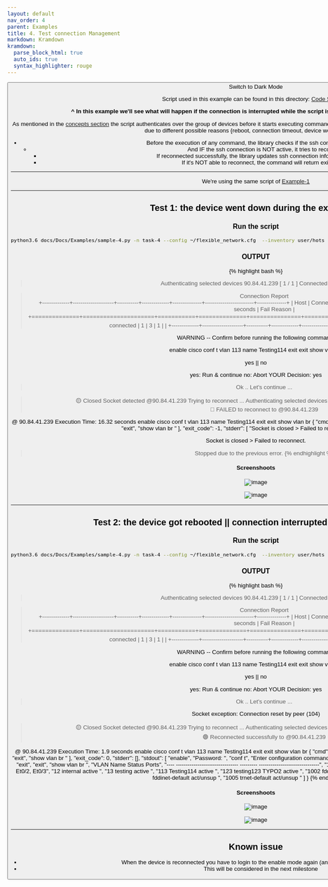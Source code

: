 ```yaml
---
layout: default
nav_order: 4
parent: Examples
title: 4. Test connection Management
markdown: Kramdown
kramdown:
  parse_block_html: true
  auto_ids: true
  syntax_highlighter: rouge
---
```


<button class="btn js-toggle-dark-mode">Switch to Dark Mode

<script>
const toggleDarkMode = document.querySelector('.js-toggle-dark-mode');

jtd.addEvent(toggleDarkMode, 'click', function(){
  if (jtd.getTheme() === 'dark') {
    jtd.setTheme('light');
    toggleDarkMode.textContent = 'Switch to Dark Mode';
  } else {
    jtd.setTheme('dark');
    toggleDarkMode.textContent = 'Switch to Light Mode';
  }
});
</script>


Script used in this example can be found in this directory: [Code Samples](https://github.com/eslam-gomaa/Flexible-Network/tree/develop/docs/code_samples)


**^ In this example we'll see what will happen if the connection is interrupted while the script is executing commands over the devices:**

As mentioned in the [concepts section](https://eslam-gomaa.github.io/Flexible-Network/concepts/#1-connection-management) the script authenticates over the group of devices before it starts executing commands, so there is a possibility that a device's connection is interrupted due to different possible reasons {reboot, connection timeout, device went down, etc..}
* Before the execution of any command, the library checks if the ssh connection still active
    * And IF the ssh connection is NOT active, it tries to reconnect
        * If reconnected successfully, the library updates ssh connection information of the device. 
        * If it's NOT able to reconnect, the command will return exit_code of `-1` 


---

We're using the same script of [Example-1](https://eslam-gomaa.github.io/Flexible-Network/Docs/Examples/example-1)


<link rel="stylesheet" href="{{ site.baseurl }}/css/custom.css">

<script src="https://gist.github.com/eslam-gomaa/583b16cbf468ec90087aa9bb9441b839.js"></script>

---

## Test 1: the device went down during the execution.

### Run the script

```bash
python3.6 docs/Docs/Examples/sample-4.py -n task-4 --config ~/flexible_network.cfg  --inventory user/hots  --authenticate-group works --user orange --password cisco
```

### OUTPUT


{% highlight bash %}
> Authenticating selected devices
   90.84.41.239  [ 1 / 1 ]          Connected [ 1 ]     Failed [ 0 ]    

> Connection Report   
+--------------+---------------------+-----------+--------------+---------------+-------------------------+---------------+
| Host         | Connection Status   | Comment   |   N of tries |   Max Retries |   Time tring in seconds | Fail Reason   |
+==============+=====================+===========+==============+===============+=========================+===============+
| 90.84.41.239 | 🟢                  | connected |            1 |             3 |                       1 |               |
+--------------+---------------------+-----------+--------------+---------------+-------------------------+---------------+


WARNING -- Confirm before running the following command: 


enable
cisco
conf t
vlan 113
name Testing114
exit
exit
show vlan br 


yes || no 

yes: Run & continue
no:  Abort
YOUR Decision: yes
> Ok .. Let's continue ...


> 🟡 Closed Socket detected @90.84.41.239
> Trying to reconnect ...
> Authenticating selected devices
   90.84.41.239  [ 1 / 1 ]          Connected [ 0 ]     Failed [ 1 ]    
> 🔴 FAILED to reconnect to @90.84.41.239

@ 90.84.41.239
Execution Time: 16.32 seconds
enable
cisco
conf t
vlan 113
name Testing114
exit
exit
show vlan br 
{
    "cmd": [
        "enable",
        "cisco",
        "conf t",
        "vlan 113",
        "name Testing114",
        "exit",
        "exit",
        "show vlan br "
    ],
    "exit_code": -1,
    "stderr": [
        "Socket is closed > Failed to reconnect."
    ],
    "stdout": []
}


Socket is closed > Failed to reconnect.

> Stopped due to the previous error.
{% endhighlight %}


#### Screenshoots

![image](https://user-images.githubusercontent.com/33789516/163831159-85b89250-4600-458c-8680-cfbda91f50ed.png)

![image](https://user-images.githubusercontent.com/33789516/163831231-91d38a62-5560-4c2f-95ef-433a72bdd82d.png)


---

## Test 2: the device got rebooted || connection interrupted during the execution.


### Run the script

```bash
python3.6 docs/Docs/Examples/sample-4.py -n task-4 --config ~/flexible_network.cfg  --inventory user/hots  --authenticate-group works --user orange --password cisco
```

### OUTPUT


{% highlight bash %}
> Authenticating selected devices
   90.84.41.239  [ 1 / 1 ]          Connected [ 1 ]     Failed [ 0 ]    

> Connection Report   
+--------------+---------------------+-----------+--------------+---------------+-------------------------+---------------+
| Host         | Connection Status   | Comment   |   N of tries |   Max Retries |   Time tring in seconds | Fail Reason   |
+==============+=====================+===========+==============+===============+=========================+===============+
| 90.84.41.239 | 🟢                  | connected |            1 |             3 |                       1 |               |
+--------------+---------------------+-----------+--------------+---------------+-------------------------+---------------+


WARNING -- Confirm before running the following command: 


enable
cisco
conf t
vlan 113
name Testing114
exit
exit
show vlan br 


yes || no 

yes: Run & continue
no:  Abort
YOUR Decision: yes
> Ok .. Let's continue ...

Socket exception: Connection reset by peer (104)

> 🟡 Closed Socket detected @90.84.41.239
> Trying to reconnect ...
> Authenticating selected devices
   90.84.41.239  [ 1 / 1 ]          Connected [ 1 ]     Failed [ 0 ]    
> 🟢 Reconnected successfully to @90.84.41.239

@ 90.84.41.239
Execution Time: 1.9 seconds
enable
cisco
conf t
vlan 113
name Testing114
exit
exit
show vlan br 
{
    "cmd": [
        "enable",
        "cisco",
        "conf t",
        "vlan 113",
        "name Testing114",
        "exit",
        "exit",
        "show vlan br "
    ],
    "exit_code": 0,
    "stderr": [],
    "stdout": [
        "enable",
        "Password: ",
        "conf t",
        "Enter configuration commands, one per line.  End with CNTL/Z.",
        "vlan 113",
        "name Testing114",
        "exit",
        "exit",
        "show vlan br ",
        "VLAN Name                             Status    Ports",
        "---- -------------------------------- --------- -------------------------------",
        "1    default                          active    Et1/0, Et1/1, Et1/2, Et1/3",
        "11   mgmt                             active    Et0/0, Et0/2, Et0/3",
        "12   internal                         active    ",
        "13   testing                          active    ",
        "113  Testing114                       active    ",
        "123  testing123 TYPO2                 active    ",
        "1002 fddi-default                     act/unsup ",
        "1003 token-ring-default               act/unsup ",
        "1004 fddinet-default                  act/unsup ",
        "1005 trnet-default                    act/unsup "
    ]
}
{% endhighlight %}


#### Screenshoots

![image](https://user-images.githubusercontent.com/33789516/163832080-6dccd487-0bad-4980-876e-be4afbbafe95.png)

![image](https://user-images.githubusercontent.com/33789516/163832249-70418587-ecf1-45db-aa6c-2c13f0657316.png)

---

## Known issue

* When the device is reconnected you have to login to the enable mode again (and provide the enable secret)
* This will be considered in the next milestone

